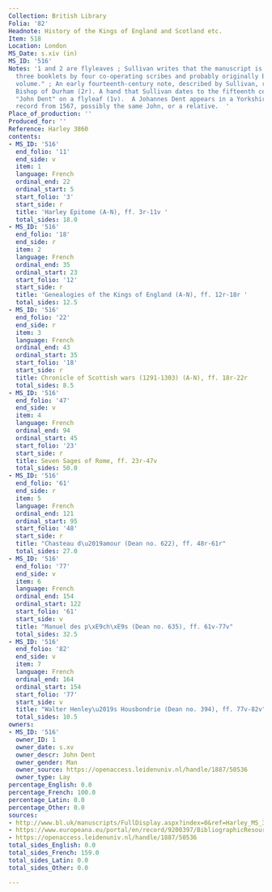 ```yaml
---
Collection: British Library
Folia: '82'
Headnote: History of the Kings of England and Scotland etc.
Item: 518
Location: London
MS_Date: s.xiv (in)
MS_ID: '516'
Notes: '1 and 2 are flyleaves ; Sullivan writes that the manuscript is "written in
  three booklets by four co-operating scribes and probably originally bound as one
  volume." ; An early fourteenth-century note, described by Sullivan, refers to the
  Bishop of Durham (2r). A hand that Sullivan dates to the fifteenth century inscribed
  "John Dent" on a flyleaf (1v).  A Johannes Dent appears in a Yorkshire land dispute
  record from 1567, possibly the same John, or a relative.  '
Place_of_production: ''
Produced_for: ''
Reference: Harley 3860
contents:
- MS_ID: '516'
  end_folio: '11'
  end_side: v
  item: 1
  language: French
  ordinal_end: 22
  ordinal_start: 5
  start_folio: '3'
  start_side: r
  title: 'Harley Epitome (A-N), ff. 3r-11v '
  total_sides: 18.0
- MS_ID: '516'
  end_folio: '18'
  end_side: r
  item: 2
  language: French
  ordinal_end: 35
  ordinal_start: 23
  start_folio: '12'
  start_side: r
  title: 'Genealogies of the Kings of England (A-N), ff. 12r-18r '
  total_sides: 12.5
- MS_ID: '516'
  end_folio: '22'
  end_side: r
  item: 3
  language: French
  ordinal_end: 43
  ordinal_start: 35
  start_folio: '18'
  start_side: r
  title: Chronicle of Scottish wars (1291-1303) (A-N), ff. 18r-22r
  total_sides: 8.5
- MS_ID: '516'
  end_folio: '47'
  end_side: v
  item: 4
  language: French
  ordinal_end: 94
  ordinal_start: 45
  start_folio: '23'
  start_side: r
  title: Seven Sages of Rome, ff. 23r-47v
  total_sides: 50.0
- MS_ID: '516'
  end_folio: '61'
  end_side: r
  item: 5
  language: French
  ordinal_end: 121
  ordinal_start: 95
  start_folio: '48'
  start_side: r
  title: "Chasteau d\u2019amour (Dean no. 622), ff. 48r-61r"
  total_sides: 27.0
- MS_ID: '516'
  end_folio: '77'
  end_side: v
  item: 6
  language: French
  ordinal_end: 154
  ordinal_start: 122
  start_folio: '61'
  start_side: v
  title: "Manuel des p\xE9ch\xE9s (Dean no. 635), ff. 61v-77v"
  total_sides: 32.5
- MS_ID: '516'
  end_folio: '82'
  end_side: v
  item: 7
  language: French
  ordinal_end: 164
  ordinal_start: 154
  start_folio: '77'
  start_side: v
  title: "Walter Henley\u2019s Housbondrie (Dean no. 394), ff. 77v-82v"
  total_sides: 10.5
owners:
- MS_ID: '516'
  owner_ID: 1
  owner_date: s.xv
  owner_descr: John Dent
  owner_gender: Man
  owner_source: https://openaccess.leidenuniv.nl/handle/1887/50536
  owner_type: Lay
percentage_English: 0.0
percentage_French: 100.0
percentage_Latin: 0.0
percentage_Other: 0.0
sources:
- http://www.bl.uk/manuscripts/FullDisplay.aspx?index=0&ref=Harley_MS_3860
- https://www.europeana.eu/portal/en/record/9200397/BibliographicResource_3000126284525.html
- https://openaccess.leidenuniv.nl/handle/1887/50536
total_sides_English: 0.0
total_sides_French: 159.0
total_sides_Latin: 0.0
total_sides_Other: 0.0

---
```

